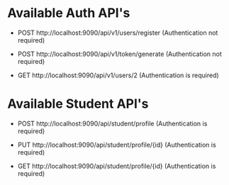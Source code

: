 # Available Auth API's

* POST http://localhost:9090/api/v1/users/register  (Authentication not required)

* POST http://localhost:9090/api/v1/token/generate  (Authentication not required)

* GET http://localhost:9090/api/v1/users/2 (Authentication is required)

# Available Student API's

* POST http://localhost:9090/api/student/profile (Authentication is required)

* PUT http://localhost:9090/api/student/profile/{id} (Authentication is required)

* GET http://localhost:9090/api/student/profile/{id} (Authentication is required)
